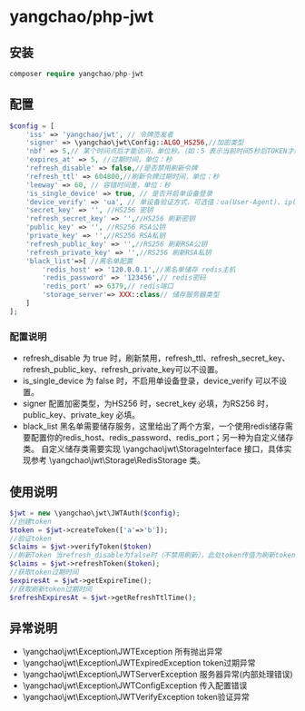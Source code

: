 # yangchao/php-jwt
## 安装

```php
composer require yangchao/php-jwt
```

## 配置
```php
$config = [
    'iss' => 'yangchao/jwt', // 令牌签发者
    'signer' => \yangchao\jwt\Config::ALGO_HS256,//加密类型
    'nbf' => 5,// 某个时间点后才能访问，单位秒。（如：5 表示当前时间5秒后TOKEN才能使用）
    'expires_at' => 5, //过期时间，单位：秒
    'refresh_disable' => false,//是否禁用刷新令牌
    'refresh_ttl' => 604800,//刷新令牌过期时间，单位：秒
    'leeway' => 60, // 容错时间差，单位：秒
    'is_single_device' => true, // 是否开启单设备登录
    'device_verify' => 'ua', // 单设备验证方式，可选值：ua(User-Agent)、ip(客户端IP)、ip_ua(IP+UA)
    'secret_key' => '', //HS256 密钥
    'refresh_secret_key' => '',//HS256 刷新密钥
    'public_key' => '', //RS256 RSA公钥
    'private_key' => '',//RS256 RSA私钥
    'refresh_public_key' => '',//RS256 刷新RSA公钥
    'refresh_private_key' => '',//RS256 刷新RSA私钥
    'black_list'=>[ //黑名单配置
        'redis_host' => '120.0.0.1',//黑名单储存 redis主机
        'redis_password' => '123456',// redis密码
        'redis_port' => 6379,// redis端口
        'storage_server'=> XXX::class// 储存服务器类型
    ]
];
```
### 配置说明
* refresh_disable 为 true 时，刷新禁用，refresh_ttl、refresh_secret_key、refresh_public_key、refresh_private_key可以不设置。
* is_single_device 为 false 时，不启用单设备登录，device_verify 可以不设置。
* signer 配置加密类型，为HS256 时，secret_key 必填，为RS256 时，public_key、private_key 必填。
* black_list 黑名单需要储存服务，这里给出了两个方案，一个使用redis储存需要配置你的redis_host、redis_password、redis_port；另一种为自定义储存类。 自定义储存类需要实现 \yangchao\jwt\StorageInterface 接口，具体实现参考 \yangchao\jwt\Storage\RedisStorage 类。
## 使用说明
```php
$jwt = new \yangchao\jwt\JWTAuth($config);
//创建token
$token = $jwt->createToken(['a'=>'b']);
//验证token
$claims = $jwt->verifyToken($token)
//刷新Token 当refresh_disable为false时（不禁用刷新），此处token传值为刷新token
$claims = $jwt->refreshToken($token);
//获取token过期时间
$expiresAt = $jwt->getExpireTime();
//获取刷新token过期时间
$refreshExpiresAt = $jwt->getRefreshTtlTime();
```
## 异常说明
* \yangchao\jwt\Exception\JWTException 所有抛出异常
* \yangchao\jwt\Exception\JWTExpiredException token过期异常
* \yangchao\jwt\Exception\JWTServerException 服务器异常(内部处理错误)
* \yangchao\jwt\Exception\JWTConfigException 传入配置错误
* \yangchao\jwt\Exception\JWTVerifyException token验证异常